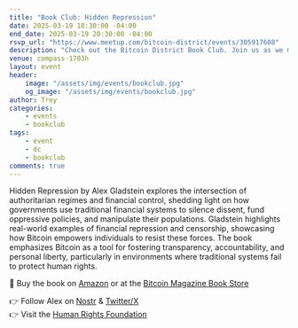 ```yaml
---
title: "Book Club: Hidden Repression"
date: 2025-03-19 18:30:00 -04:00
end_date: 2025-03-19 20:30:00 -04:00
rsvp_url: "https://www.meetup.com/bitcoin-district/events/305917608"
description: "Check out the Bitcoin District Book Club. Join us as we meet every month to dive into new and exciting rabbit holes through reading Bitcoin related books!"
venue: compass-1703h
layout: event
header:
    image: "/assets/img/events/bookclub.jpg"
    og_image: "/assets/img/events/bookclub.jpg"
author: Trey
categories:
    - events
    - bookclub
tags:
    - event
    - dc
    - bookclub
comments: true
---
```


Hidden Repression by Alex Gladstein explores the intersection of authoritarian regimes and financial control, shedding light on how governments use traditional financial systems to silence dissent, fund oppressive policies, and manipulate their populations. Gladstein highlights real-world examples of financial repression and censorship, showcasing how Bitcoin empowers individuals to resist these forces. The book emphasizes Bitcoin as a tool for fostering transparency, accountability, and personal liberty, particularly in environments where traditional systems fail to protect human rights.  

📙 Buy the book on [Amazon](https://a.co/d/3kURdKc) or at the [Bitcoin Magazine Book Store](https://store.bitcoinmagazine.com/collections/books/products/hidden-repression)  

👉 Follow Alex on [Nostr](http://primal.net/gladstein) & [Twitter/X](https://x.com/gladstein)  
👉 Visit the [Human Rights Foundation](https://hrf.org/)    